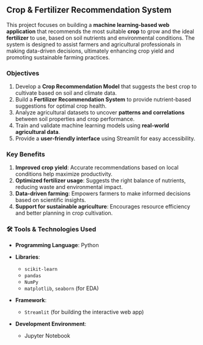 
##  Crop & Fertilizer Recommendation System

This project focuses on building a **machine learning-based web application** that recommends the most suitable **crop** to grow and the ideal **fertilizer** to use, based on soil nutrients and environmental conditions. The system is designed to assist farmers and agricultural professionals in making data-driven decisions, ultimately enhancing crop yield and promoting sustainable farming practices.


###  Objectives

1. Develop a **Crop Recommendation Model** that suggests the best crop to cultivate based on soil and climate data.
2. Build a **Fertilizer Recommendation System** to provide nutrient-based suggestions for optimal crop health.
3. Analyze agricultural datasets to uncover **patterns and correlations** between soil properties and crop performance.
4. Train and validate machine learning models using **real-world agricultural data**.
5. Provide a **user-friendly interface** using Streamlit for easy accessibility.


###  Key Benefits

1. **Improved crop yield**: Accurate recommendations based on local conditions help maximize productivity.
2. **Optimized fertilizer usage**: Suggests the right balance of nutrients, reducing waste and environmental impact.
3. **Data-driven farming**: Empowers farmers to make informed decisions based on scientific insights.
4. **Support for sustainable agriculture**: Encourages resource efficiency and better planning in crop cultivation.


### 🛠️ Tools & Technologies Used

* **Programming Language**: Python
* **Libraries**:

  * `scikit-learn`
  * `pandas`
  * `NumPy`
  * `matplotlib`, `seaborn` (for EDA)
* **Framework**:

  * `Streamlit` (for building the interactive web app)
* **Development Environment**:

  * Jupyter Notebook 

